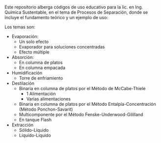 Este repositorio alberga códigos de uso educativo para la lic. en Ing. Química Sustentable, en el tema de Procesos de Separación, donde se incluye el fundamento teórico y un ejemplo de uso: 

Los temas son:
* Evaporación:
  * Un solo efecto
  * Evaporador para soluciones concentradas
  * Efecto múltiple
* Absorción:
  * En columna de platos
  * En columna empacada
* Humidificación
  * Torre de enfriamiento 
* Destilación
  * Binaria en columna de platos por el Método de McCabe-Thiele
     * 1 Alimentación
     * Varias alimentaciones
  * Binaria en columna de platos por el Método Entalpía-Concentración (Método Ponchon-Savarit)
  * Multicomponente por el Método Fenske-Underwood-Gililland
  * En tanque Flash
* Extracción
  * Sólido-Líquido
  * Líquido-Líquido  
 
  

